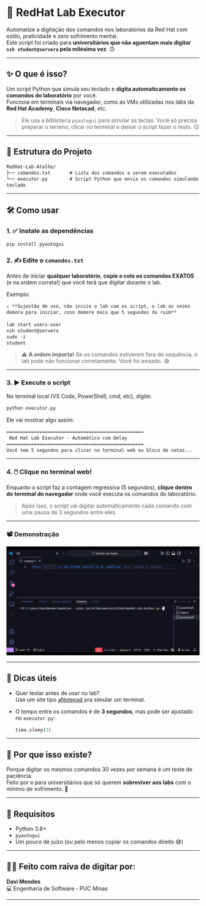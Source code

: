 # 🚀 RedHat Lab Executor

Automatize a digitação dos comandos nos laboratórios da Red Hat com estilo, praticidade e zero sofrimento mental.  
Este script foi criado para **universitários que não aguentam mais digitar `ssh student@servera` pela milésima vez**. 🙃

---

## ✨ O que é isso?

Um script Python que simula seu teclado e **digita automaticamente os comandos do laboratório** por você.  
Funciona em terminais via navegador, como as VMs utilizadas nos labs da **Red Hat Academy**, **Cisco Netacad**, etc.

> Ele usa a biblioteca `pyautogui` para simular as teclas. Você só precisa preparar o terreno, clicar no terminal e deixar o script fazer o resto. 😉

---

## 📁 Estrutura do Projeto

```
RedHat-Lab-Atalho/
├── comandos.txt       # Lista dos comandos a serem executados
└── executor.py        # Script Python que envia os comandos simulando teclado
```

---

## 🛠️ Como usar

### 1. ✅ Instale as dependências
```bash
pip install pyautogui
```

### 2. ✍️ Edite o `comandos.txt`

Antes de iniciar **qualquer laboratório**, **copie e cole os comandos EXATOS** (e na ordem correta!) que você terá que digitar durante o lab.

Exemplo:
```
⚠️ **Sujestão de uso, não inicie o lab com os script, o lab as vezes demora para iniciar, coso demore mais que 5 segundos da ruim**

lab start users-user
ssh student@servera
sudo -i
student
```



> ⚠️ **A ordem importa!** Se os comandos estiverem fora de sequência, o lab pode não funcionar corretamente. Você foi avisado. 😅

---

### 3. ▶️ Execute o script

No terminal local (VS Code, PowerShell, cmd, etc), digite:

```bash
python executor.py
```

Ele vai mostrar algo assim:

```
==================================================
 Red Hat Lab Executor - Automático com Delay 
==================================================
Você tem 5 segundos para clicar no terminal web ou bloco de notas...
```

---

### 4. 🖱️ Clique no terminal web!

Enquanto o script faz a contagem regressiva (5 segundos), **clique dentro do terminal do navegador** onde você executa os comandos do laboratório.

> Após isso, o script vai digitar automaticamente cada comando com uma pausa de 3 segundos entre eles.

---

### 📽️ Demonstração

![Demo GIF](img/exemplo.gif)

---

## 📌 Dicas úteis

- Quer testar antes de usar no lab?  
  Use um site tipo [aNotepad](https://pt.anotepad.com/) pra simular um terminal.

- O tempo entre os comandos é de **3 segundos**, mas pode ser ajustado no `executor.py`:
  ```python
  time.sleep(3)
  ```

---

## 🧠 Por que isso existe?

Porque digitar os mesmos comandos 30 vezes por semana é um teste de paciência.  
Feito por e para universitários que só querem **sobreviver aos labs** com o mínimo de sofrimento. 🧃

---

## 👾 Requisitos

- Python 3.8+
- `pyautogui`
- Um pouco de juízo (ou pelo menos copiar os comandos direito 😅)

---

## 🙋‍♂️ Feito com raiva de digitar por:  
**Davi Mendes**  
💻 Engenharia de Software - PUC Minas

---
